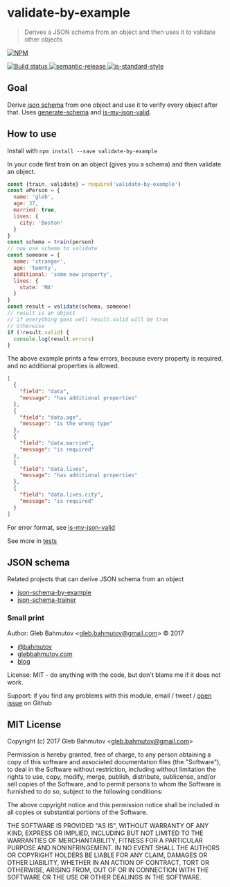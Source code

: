 # validate-by-example

> Derives a JSON schema from an object and then uses it to validate other objects

[![NPM][npm-icon] ][npm-url]

[![Build status][ci-image] ][ci-url]
[![semantic-release][semantic-image] ][semantic-url]
[![js-standard-style][standard-image]][standard-url]

## Goal

Derive [json schema][json-schema] from one object and use it to verify every
object after that. Uses [generate-schema][generate-schema] and
[is-my-json-valid][is-my-json-valid].

[json-schema]: http://json-schema.org/
[generate-schema]: https://github.com/nijikokun/generate-schema
[is-my-json-valid]: https://github.com/mafintosh/is-my-json-valid

## How to use

Install with `npm install --save validate-by-example`

In your code first train on an object (gives you a schema) and then validate
an object.

```js
const {train, validate} = require('validate-by-example')
const aPerson = {
  name: 'gleb',
  age: 37,
  married: true,
  lives: {
    city: 'Boston'
  }
}
const schema = train(person)
// now use schema to validate
const someone = {
  name: 'stranger',
  age: 'twenty',
  additional: 'some new property',
  lives: {
    state: 'MA'
  }
}
const result = validate(schema, someone)
// result is an object
// if everything goes well result.valid will be true
// otherwise
if (!result.valid) {
  console.log(result.errors)
}
```

The above example prints a few errors, because every property is required,
and no additional properties is allowed.

```json
[
  {
    "field": "data",
    "message": "has additional properties"
  },
  {
    "field": "data.age",
    "message": "is the wrong type"
  },
  {
    "field": "data.married",
    "message": "is required"
  },
  {
    "field": "data.lives",
    "message": "has additional properties"
  },
  {
    "field": "data.lives.city",
    "message": "is required"
  }
]
```

For error format, see
[is-my-json-valid](https://github.com/mafintosh/is-my-json-valid#error-messages)

See more in [tests](src/validate-by-example-spec.js)

## JSON schema

Related projects that can derive JSON schema from an object

* [json-schema-by-example](https://github.com/japsu/json-schema-by-example)
* [json-schema-trainer](https://github.com/davisml/json-schema-trainer)

### Small print

Author: Gleb Bahmutov &lt;gleb.bahmutov@gmail.com&gt; &copy; 2017

* [@bahmutov](https://twitter.com/bahmutov)
* [glebbahmutov.com](http://glebbahmutov.com)
* [blog](http://glebbahmutov.com/blog)

License: MIT - do anything with the code, but don't blame me if it does not work.

Support: if you find any problems with this module, email / tweet /
[open issue](https://github.com/bahmutov/validate-by-example/issues) on Github

## MIT License

Copyright (c) 2017 Gleb Bahmutov &lt;gleb.bahmutov@gmail.com&gt;

Permission is hereby granted, free of charge, to any person
obtaining a copy of this software and associated documentation
files (the "Software"), to deal in the Software without
restriction, including without limitation the rights to use,
copy, modify, merge, publish, distribute, sublicense, and/or sell
copies of the Software, and to permit persons to whom the
Software is furnished to do so, subject to the following
conditions:

The above copyright notice and this permission notice shall be
included in all copies or substantial portions of the Software.

THE SOFTWARE IS PROVIDED "AS IS", WITHOUT WARRANTY OF ANY KIND,
EXPRESS OR IMPLIED, INCLUDING BUT NOT LIMITED TO THE WARRANTIES
OF MERCHANTABILITY, FITNESS FOR A PARTICULAR PURPOSE AND
NONINFRINGEMENT. IN NO EVENT SHALL THE AUTHORS OR COPYRIGHT
HOLDERS BE LIABLE FOR ANY CLAIM, DAMAGES OR OTHER LIABILITY,
WHETHER IN AN ACTION OF CONTRACT, TORT OR OTHERWISE, ARISING
FROM, OUT OF OR IN CONNECTION WITH THE SOFTWARE OR THE USE OR
OTHER DEALINGS IN THE SOFTWARE.

[npm-icon]: https://nodei.co/npm/validate-by-example.svg?downloads=true
[npm-url]: https://npmjs.org/package/validate-by-example
[ci-image]: https://travis-ci.org/bahmutov/validate-by-example.svg?branch=master
[ci-url]: https://travis-ci.org/bahmutov/validate-by-example
[semantic-image]: https://img.shields.io/badge/%20%20%F0%9F%93%A6%F0%9F%9A%80-semantic--release-e10079.svg
[semantic-url]: https://github.com/semantic-release/semantic-release
[standard-image]: https://img.shields.io/badge/code%20style-standard-brightgreen.svg
[standard-url]: http://standardjs.com/
